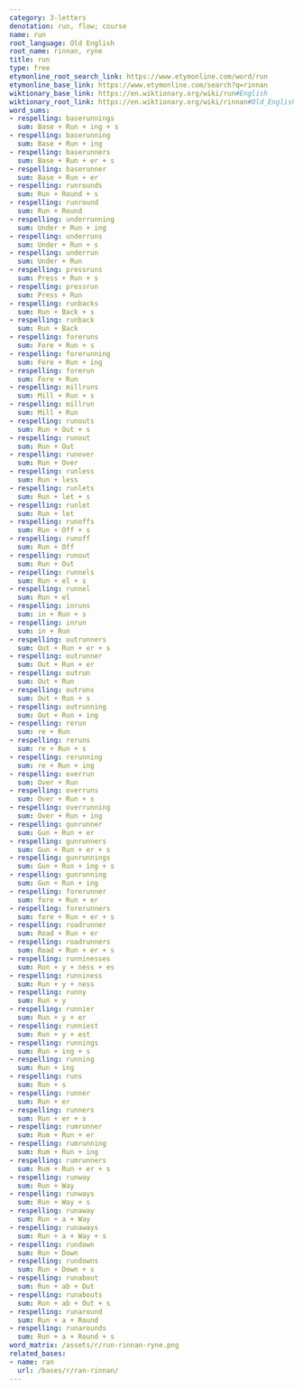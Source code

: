 ```yaml
---
category: 3-letters
denotation: run, flow; course
name: run
root_language: Old English
root_name: rinnan, ryne
title: run
type: free
etymonline_root_search_link: https://www.etymonline.com/word/run
etymonline_base_link: https://www.etymonline.com/search?q=rinnan
wiktionary_base_link: https://en.wiktionary.org/wiki/run#English
wiktionary_root_link: https://en.wiktionary.org/wiki/rinnan#Old_English
word_sums:
- respelling: baserunnings
  sum: Base + Run + ing + s
- respelling: baserunning
  sum: Base + Run + ing
- respelling: baserunners
  sum: Base + Run + er + s
- respelling: baserunner
  sum: Base + Run + er
- respelling: runrounds
  sum: Run + Round + s
- respelling: runround
  sum: Run + Round
- respelling: underrunning
  sum: Under + Run + ing
- respelling: underruns
  sum: Under + Run + s
- respelling: underrun
  sum: Under + Run
- respelling: pressruns
  sum: Press + Run + s
- respelling: pressrun
  sum: Press + Run
- respelling: runbacks
  sum: Run + Back + s
- respelling: runback
  sum: Run + Back
- respelling: foreruns
  sum: Fore + Run + s
- respelling: forerunning
  sum: Fore + Run + ing
- respelling: forerun
  sum: Fore + Run
- respelling: millruns
  sum: Mill + Run + s
- respelling: millrun
  sum: Mill + Run
- respelling: runouts
  sum: Run + Out + s
- respelling: runout
  sum: Run + Out
- respelling: runover
  sum: Run + Over
- respelling: runless
  sum: Run + less
- respelling: runlets
  sum: Run + let + s
- respelling: runlet
  sum: Run + let
- respelling: runoffs
  sum: Run + Off + s
- respelling: runoff
  sum: Run + Off
- respelling: runout
  sum: Run + Out
- respelling: runnels
  sum: Run + el + s
- respelling: runnel
  sum: Run + el
- respelling: inruns
  sum: in + Run + s
- respelling: inrun
  sum: in + Run
- respelling: outrunners
  sum: Out + Run + er + s
- respelling: outrunner
  sum: Out + Run + er
- respelling: outrun
  sum: Out + Run
- respelling: outruns
  sum: Out + Run + s
- respelling: outrunning
  sum: Out + Run + ing
- respelling: rerun
  sum: re + Run
- respelling: reruns
  sum: re + Run + s
- respelling: rerunning
  sum: re + Run + ing
- respelling: overrun
  sum: Over + Run
- respelling: overruns
  sum: Over + Run + s
- respelling: overrunning
  sum: Over + Run + ing
- respelling: gunrunner
  sum: Gun + Run + er
- respelling: gunrunners
  sum: Gun + Run + er + s
- respelling: gunrunnings
  sum: Gun + Run + ing + s
- respelling: gunrunning
  sum: Gun + Run + ing
- respelling: forerunner
  sum: fore + Run + er
- respelling: forerunners
  sum: fore + Run + er + s
- respelling: roadrunner
  sum: Road + Run + er
- respelling: roadrunners
  sum: Road + Run + er + s
- respelling: runninesses
  sum: Run + y + ness + es
- respelling: runniness
  sum: Run + y + ness
- respelling: runny
  sum: Run + y
- respelling: runnier
  sum: Run + y + er
- respelling: runniest
  sum: Run + y + est
- respelling: runnings
  sum: Run + ing + s
- respelling: running
  sum: Run + ing
- respelling: runs
  sum: Run + s
- respelling: runner
  sum: Run + er
- respelling: runners
  sum: Run + er + s
- respelling: rumrunner
  sum: Rum + Run + er
- respelling: rumrunning
  sum: Rum + Run + ing
- respelling: rumrunners
  sum: Rum + Run + er + s
- respelling: runway
  sum: Run + Way
- respelling: runways
  sum: Run + Way + s
- respelling: runaway
  sum: Run + a + Way
- respelling: runaways
  sum: Run + a + Way + s
- respelling: rundown
  sum: Run + Down
- respelling: rundowns
  sum: Run + Down + s
- respelling: runabout
  sum: Run + ab + Out
- respelling: runabouts
  sum: Run + ab + Out + s
- respelling: runaround
  sum: Run + a + Round
- respelling: runarounds
  sum: Run + a + Round + s
word_matrix: /assets/r/run-rinnan-ryne.png
related_bases:
- name: ran
  url: /bases/r/ran-rinnan/
---
```

